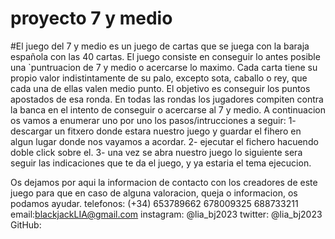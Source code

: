 # proyecto 7 y medio

#El juego del 7 y medio es un juego de cartas que se juega con la baraja española con las 40 cartas. El juego consiste en conseguir lo antes posible una `puntruacion de 7 y medio o acercarse lo maximo. Cada carta tiene su propio valor indistintamente de su palo, excepto sota, caballo o rey, que cada una de ellas valen medio punto. El objetivo es conseguir los puntos apostados de esa ronda. En todas las rondas los jugadores compiten contra la banca en el intento de conseguir o acercarse al 7 y medio.
A continuacion os vamos a enumerar uno por uno los pasos/intrucciones a seguir:
1- descargar un fitxero donde estara nuestro juego y guardar el fihero en algun lugar donde nos vayamos a acordar.
2- ejecutar el fichero hacuendo doble click sobre el.
3- una vez se abra nuestro juego lo siguiente sera seguir las indicaciones que te da el juego, y ya estaria el tema ejecucion.

Os dejamos por aqui la informacion de contacto con los creadores de este juego para que en caso de alguna valoracion, queja o informacion, os podamos ayudar.
telefonos: (+34) 653789662
                 678009325
                 688733211
email:blackjackLIA@gmail.com
instagram: @lia_bj2023
twitter: @lia_bj2023
GitHub: 



